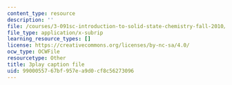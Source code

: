 ```yaml
---
content_type: resource
description: ''
file: /courses/3-091sc-introduction-to-solid-state-chemistry-fall-2010/9900055767bf957ea9d0cf8c56273096_qKh4mOlEZpE.srt
file_type: application/x-subrip
learning_resource_types: []
license: https://creativecommons.org/licenses/by-nc-sa/4.0/
ocw_type: OCWFile
resourcetype: Other
title: 3play caption file
uid: 99000557-67bf-957e-a9d0-cf8c56273096
---
```

